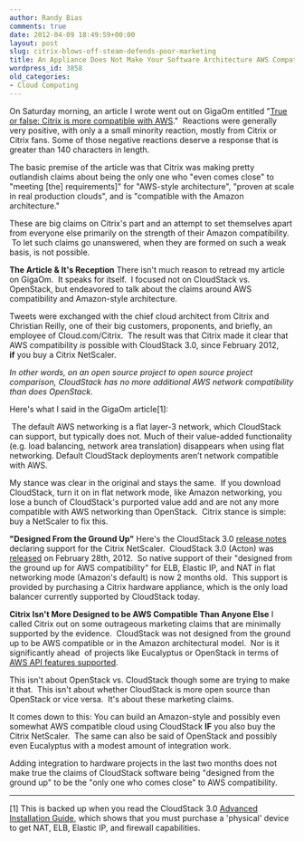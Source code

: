 ```yaml
---
author: Randy Bias
comments: true
date: 2012-04-09 18:49:59+00:00
layout: post
slug: citrix-blows-off-steam-defends-poor-marketing
title: An Appliance Does Not Make Your Software Architecture AWS Compatible
wordpress_id: 3858
old_categories:
- Cloud Computing
---
```


On Saturday morning, an article I wrote went out on GigaOm entitled "[True or false: Citrix is more compatible with AWS](http://gigaom.com/2012/04/07/true-or-false-citrix-is-more-compatible-with-aws/)."  Reactions were generally very positive, with only a a small minority reaction, mostly from Citrix or Citrix fans. Some of those negative reactions deserve a response that is greater than 140 characters in length.

The basic premise of the article was that Citrix was making pretty outlandish claims about being the only one who "even comes close" to "meeting [the] requirements]" for "AWS-style architecture", "proven at scale in real production clouds", and is "compatible with the Amazon architecture."

These are big claims on Citrix's part and an attempt to set themselves apart from everyone else primarily on the strength of their Amazon compatibility.  To let such claims go unanswered, when they are formed on such a weak basis, is not possible.

**The Article & It's Reception**
There isn't much reason to retread my article on GigaOm.  It speaks for itself.  I focused not on CloudStack vs. OpenStack, but endeavored to talk about the claims around AWS compatibility and Amazon-style architecture.

Tweets were exchanged with the chief cloud architect from Citrix and Christian Reilly, one of their big customers, proponents, and briefly, an employee of Cloud.com/Citrix.  The result was that Citrix made it clear that AWS compatibility *is* possible with CloudStack 3.0, since February 2012, **if** you buy a Citrix NetScaler.

_In other words, on an open source project to open source project comparison, CloudStack has no more additional AWS network compatibility than does OpenStack._

Here's what I said in the GigaOm article[1]:


 The default AWS networking is a flat layer-3 network, which CloudStack can support, but typically does not. Much of their value-added functionality (e.g. load balancing, network area translation) disappears when using flat networking. Default CloudStack deployments aren’t network compatible with AWS.</blockquote>




My stance was clear in the original and stays the same.  If you download CloudStack, turn it on in flat network mode, like Amazon networking, you lose a bunch of CloudStack's purported value add and are not any more compatible with AWS networking than OpenStack.  Citrix stance is simple: buy a NetScaler to fix this.




**"Designed From the Ground Up"**
Here's the CloudStack 3.0 [release notes](http://download.cloud.com/releases/3.0.0/CloudStack3.0.0ReleaseNotes.pdf) declaring support for the Citrix NetScaler.  CloudStack 3.0 (Acton) was [released](http://cloudstack.org/blog/117-cloudstack-acton-released.html) on February 28th, 2012.  So native support of their "designed from the ground up for AWS compatibility" for ELB, Elastic IP, and NAT in flat networking mode (Amazon's default) is now 2 months old.  This support is provided by purchasing a Citrix hardware appliance, which is the only load balancer currently supported by CloudStack today.




**Citrix Isn't More Designed to be AWS Compatible Than Anyone Else**
I called Citrix out on some outrageous marketing claims that are minimally supported by the evidence.  CloudStack was not designed from the ground up to be AWS compatible or in the Amazon architectural model.  Nor is it significantly ahead  of projects like Eucalyptus or OpenStack in terms of [AWS API features supported](http://wiki.openstack.org/Nova/APIFeatureComparison).




This isn't about OpenStack vs. CloudStack though some are trying to make it that.  This isn't about whether CloudStack is more open source than OpenStack or vice versa.  It's about these marketing claims.




It comes down to this: You can build an Amazon-style and possibly even somewhat AWS compatible cloud using CloudStack **IF** you also buy the Citrix NetScaler.  The same can also be said of OpenStack and possibly even Eucalyptus with a modest amount of integration work.




Adding integration to hardware projects in the last two months does not make true the claims of CloudStack software being "designed from the ground up" to be the "only one who comes close" to AWS compatibility.






* * *



[1] This is backed up when you read the CloudStack 3.0 [Advanced Installation Guide](http://download.cloud.com/releases/3.0.0/CloudStack3.0InstallGuide.pdf), which shows that you must purchase a 'physical' device to get NAT, ELB, Elastic IP, and firewall capabilities.
